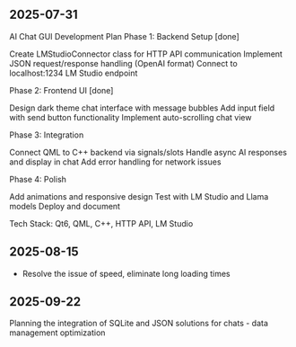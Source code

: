 ## 2025-07-31
AI Chat GUI Development Plan
Phase 1: Backend Setup [done]

Create LMStudioConnector class for HTTP API communication
Implement JSON request/response handling (OpenAI format)
Connect to localhost:1234 LM Studio endpoint

Phase 2: Frontend UI [done]

Design dark theme chat interface with message bubbles
Add input field with send button functionality
Implement auto-scrolling chat view

Phase 3: Integration

Connect QML to C++ backend via signals/slots
Handle async AI responses and display in chat
Add error handling for network issues

Phase 4: Polish

Add animations and responsive design
Test with LM Studio and Llama models
Deploy and document

Tech Stack: Qt6, QML, C++, HTTP API, LM Studio

## 2025-08-15
- Resolve the issue of speed, eliminate long loading times

## 2025-09-22
Planning the integration of SQLite and JSON solutions for chats - data management optimization